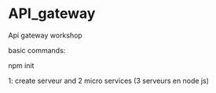# API_gateway
Api gateway workshop


basic commands:

npm init

1:
create serveur and 2 micro services (3 serveurs en node js)
